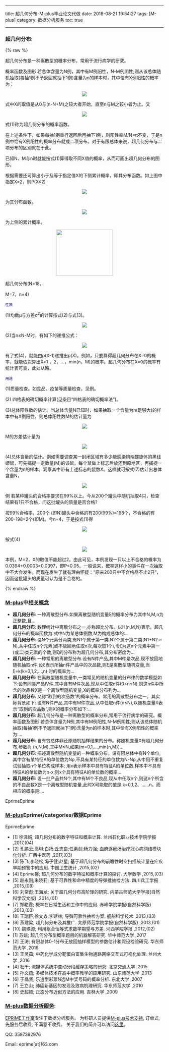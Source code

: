 
---
title: 超几何分布-M-plus毕业论文代做
date: 2018-08-21 19:54:27
tags: [M-plus]
category: 数据分析服务
toc: true

---



<span></span>
<!-- more -->



### 超几何分布:

{% raw %}
<div class="p1">超几何分布是一种离散型的概率分布，常用于流行病学的研究。

<p>概率函数及图形 若总体含量为N例，其中有M例阳性，N-M例阴性;则从该总体随机抽取(每抽1例不予返回就抽下1例)含量为n的样本时，其中恰有X例阳性的概率为：</p><p align="center"><img imgpath="/CRFDPIC/R200612059/R200612059.0022.6.png" align="absmiddle" src="/CRFDPIC/R200612059/R200612059.0022.6.gif"></p>

<p>式中X的取值是从0与(n-N+M)之较大者开始，直至n与M之较小者为止。又</p><p align="center"><img imgpath="/CRFDPIC/R200612059/R200612059.0022.8.png" align="absmiddle" src="/CRFDPIC/R200612059/R200612059.0022.8.gif"></p>

式(1)称为超几何分布的概率函数。

<p>在上述条件下，如果每抽1例重行返回后再抽下1例，则阳性率M/N=π不变，于是n例中恰有X例阳性的概率分布就成二项分布。对于有限总体来说，超几何分布与二项分布的区别就在于此。

</p><p>已知N、M与n时就能按式(1)算得取不同X值的概率，从而可画出超几何分布的图形。

</p><p>根据需要还可算出小于及等于指定值X的下侧累计概率，即其分布函数。如上图中指定X=2，则P(X≤2)</p><p align="center"><img imgpath="/CRFDPIC/R200612059/R200612059.0022.11.png" align="absmiddle" src="/CRFDPIC/R200612059/R200612059.0022.11.gif"></p>

<p>为其分布函数。</p><p align="center"><img imgpath="/CRFDPIC/R200612059/R200612059.0022.13.png" align="absmiddle" src="/CRFDPIC/R200612059/R200612059.0022.13.gif"></p>

<p>为上侧的累计概率。</p><p align="center"><span class="imgdiv" style="text-align:center;"><img onclick="zoomPic(this);" align="absmiddle" width="180" height="147" src="/CRFDPIC/R200612059/R200612059.0022.15.png"></span></p>

<p>超几何分布(N=18，

</p><p>M=7，n=4)

</p><p><font color="#0A0A6C"><small>性质</small></font>

</p><p>(1)均数μ与方差σ<sup>2</sup>的计算按式(2)与式(3)。</p><p align="center"><img imgpath="/CRFDPIC/R200612059/R200612059.0022.18.png" align="absmiddle" src="/CRFDPIC/R200612059/R200612059.0022.18.gif"></p>

<p>(2)当n≤N-M时，有如下的递推公式：</p><p align="center"><img imgpath="/CRFDPIC/R200612059/R200612059.0022.20.png" align="absmiddle" src="/CRFDPIC/R200612059/R200612059.0022.20.gif"></p>

<p>有了式(4)，就能由p(X-1)递推出p(X)。例如，只要算得超几何分布在X=0的概率，就能依次算出X=1 ，2，…，min(n，M)的概率。超几何分布在X=0的概率有统计表可查，此处从略。

</p><p><font color="#0A0A6C"><small>用途</small></font>

</p><p>(1)质量检查。如食品、疫苗等质量检查，见例。

</p><p>(2) 四格表的确切概率计算(见条目“四格表的确切概率法”)。

</p><p>(3)总体阳性数的估计。当总体含量N已知时，如果抽取一个含量为n(足够大)的样本中有X例阳性，则总体阳性数M的估计量为</p><p align="center"><img imgpath="/CRFDPIC/R200612059/R200612059.0022.22.png" align="absmiddle" src="/CRFDPIC/R200612059/R200612059.0022.22.gif"></p>

<p>M的方差估计量为</p><p align="center"><img imgpath="/CRFDPIC/R200612059/R200612059.0022.24.png" align="absmiddle" src="/CRFDPIC/R200612059/R200612059.0022.24.gif"></p>

<p>(4)总体含量的估计。例如需要调查某一封闭区域有多少能感染钩端螺旋体的黑线姬鼠，可先捕捉一定数量(M)的该鼠。每个鼠做上标志后放还到原地区，再捕捉一个含量为n的样本，观察其中带有上述标志的鼠数X。这样就可按式(7)估计出总体含量N，</p><p align="center"><img imgpath="/CRFDPIC/R200612059/R200612059.0022.26.png" align="absmiddle" src="/CRFDPIC/R200612059/R200612059.0022.26.gif"></p>

<p>例 若某种罐头的合格率要求在99%以上。今从200个罐头中随机抽取4只，检查结果有1只不合格，问这批罐头的质量是否合格?

</p><p>按99%合格率，200个 (即N)罐头中合格的有200(99%)=198个，不合格的有200-198=2个(即M)。今n=4，于是按式(1)得</p><p align="center"><img imgpath="/CRFDPIC/R200612059/R200612059.0023.0.png" align="absmiddle" src="/CRFDPIC/R200612059/R200612059.0023.0.gif"></p>

<p>按式(4)</p><p align="center"><img imgpath="/CRFDPIC/R200612059/R200612059.0023.2.png" align="absmiddle" src="/CRFDPIC/R200612059/R200612059.0023.2.gif"></p>

<p>本例，M=2，X的取值不能超过2。由此可见，本例发现一只以上不合格的概率为0.0394+0.0003=0.0397，即P&lt;0.05。一般说来，概率这样小的事件在一次抽取中不大会发生。而现在发生了就有理由怀疑：“原来200只中不合格品不止2只”，因而这批罐头的质量可认为是不合格的。</p></div>
{% endraw %}



### [M-plus](/tags/M-plus/)中[相关概念](/categories/数据分析服务)

- **超几何分布**: 一种离散型分布.如果离散型随机变量ξ的概率分布为其中N,M,n为正整数,且...
- **超几何分布**: 数理统计中离散分布之一,亦称超比分布。以H(n,M,N)表示。超几何分布的概率函数为:式中N为某总体例数,M为构成总体的...
- **超几何分布**: 设N个元素分两类,有N1个属于第一类.N2个属于第二类(N1+N2＝N),从中任取n个元素(或不放回地任取n次,每次取1个),令ζ为这n个元素中第一(或二)类元素的个数,则ζ的分布称为超几何分布,其分布密度为...
- **超几何分布**: 一种常用的离散型分布.设有N件产品,其中M件是次品,现不放回地随机抽取n件,设ξ表示所抽n件产品中的次品数,则ξ是离散型随机变量,当ξ=k(k=0,1,2,…,n) 时的概率为...
- **超几何分布**: 在离散型随机变量中,一类常见的随机变量的分布律的数学模型如下:设有同类产品Ⅳ件,其中含有M件次品,现从中任取n件(0<n≤N),则这n件中所含的次品数X是一个离散型随机变量,X的概率分布列为...
- **超几何分布**: 又称“取到的次品数”的概率分布。常用的离散型分布之一。其实际背景如下: 设有N件产品,其中有M件次品,从中任取n件(n≤N),以随机变量X表示“取到的次品数”,则X的概率分布如下:...
- **超几何分布**: 超几何分布是一种离散型的概率分布,常用于流行病学的研究。概率函数及图形 若总体含量为N例,其中有M例阳性,N-M例阴性;则从该总体随机抽取(每抽1例不予返回就抽下1例)含量为n的样本时,其中恰有X例阳性的概率为:...
- **超几何分布**: 自有穷总体非还原随机抽样结果的分布。称随机变量X有超几何分布,参数为 (n,N,M),其中M≤N,如果(m=0,1,…,min{n,M})...
- **超几何分布**: 描述离散型随机变量的一种概率分布。设有限总体中有N个单位,其中含有某特征A的单位数为Np,不具有某特征的单位数为N-Np,从中用不重复试验抽取n个单位构成样本; 用x表示样本中具有特征A的单位数,样本中不具有特征A的单位数为n-x;则x个具有特征A的单位数的概率...
- **超几何分布**: 设一批产品共N个,其中有M个不良品,现从中任取n个,则这n个所含的不良品数X是一个离散型随机变量,此时X可能取的值是:k=0,1,2、……n。而相应的概率是:...

EprimeEprime
### [M-plus](/tags/M-plus/)Eprime(/categories/数据Eprime
EprimeEprime
- [1]  徐泽娟; 超几何分布的数字特征和概率计算. 兰州石化职业技术学院学报 ,2017,(04)
- [2]  孔鹏云;高琳;白扬;丘志良;任素剑;杨力强; 血府逐瘀汤治疗冠心病网络模块化分析. 广西中医药 ,2017,(03)
- [3]  陈飞;李晓松;冯子健;赵星; 基于超几何分布的前瞻性时空扫描统计量在疟疾早期预警中的应用. 中国卫生统计 ,2015,(02)
- [4]  Eprime馨; 超几何分布的数字特征和概率计算的探讨. 大学数学 ,2015,(03)
- [5]  赵永刚;米晓莉; 基于可靠性和命中精度的导弹批抽检方法. 四川兵工学报 ,2015,(08)
- [6]  刘常彪;王海龙; 关于超几何分布高阶矩的研究. 内蒙古师范大学学报(自然科学汉文版) ,2014,(01)
- [7]  郑艳霞; 概率在日常生活和工作中的应用. 赤峰学院学报(自然科学版) ,2013,(03)
- [8]  王瑞臣;徐文焱;李建林; 导弹可靠性抽检方案. 舰船科学技术 ,2013,(03)
- [9]  燕建梁; 超几何分布及其推广. 太原师范学院学报(自然科学版) ,2013,(01)
- [10]  魏瑛源; 利用组合恒等式求数学期望与方差. 河西学院学报 ,2012,(02)
- [1]  苏姚; 超几何分布型概率题目的机器解答研究. 华中师范大学 ,2017
- [2]  王涛; 有限总体0-1分布无放回抽样模型的参数估计和假设检验研究. 华东师范大学 ,2016
- [3]  王灵茹; 中药化学成分靶蛋白富集生物通路网络交互式可视化处理. 兰州大学 ,2016
- [4]  杜千; 流媒体系统中变动分段缓存策略的研究. 北京交通大学 ,2015
- [5]  孙文蕴; 多媒体技术在高中概率教学的应用研究. 山东师范大学 ,2013
- [6]  于晶贤; 乐透型彩票N选M中奖号码的概率分析. 东北大学 ,2007
- [7]  王立山; 肺癌新基因的发现及致病机理研究. 华东师范大学 ,2010
- [8]  史超颖; 正态分布近似方法的应用. 吉林大学 ,2009


### [M-plus](/tags/M-plus/)[数据分析服务](/categories/数据分析服务/):
[EPRIME工作室](http://eprime.cn/)专注于数据分析服务。
为科研人员提供[M-plus技术支持](http://eprime.cn/2018/08/18/EPRIME工作室M-plus代做服务详情/), 订单式, 先服务后收费, 不满意不收费。
关于我们的简介可以访问[这里](http://eprime.cn/2018/08/17/关于EPRIME工作室/)。

QQ: 3597392976

Email: eprime[at]163.com


